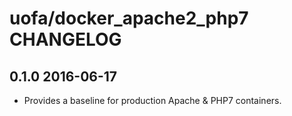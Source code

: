 # uofa/docker_apache2_php7 CHANGELOG

0.1.0 2016-06-17
----------------
- Provides a baseline for production Apache & PHP7 containers.

